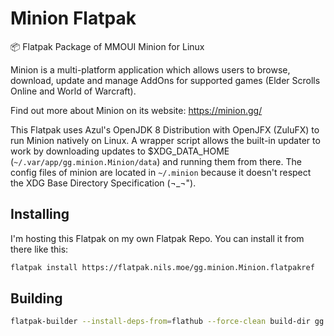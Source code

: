 # Minion Flatpak

📦 Flatpak Package of MMOUI Minion for Linux

Minion is a multi-platform application which allows users to browse, download, update and manage AddOns for supported games (Elder Scrolls Online and World of Warcraft).

Find out more about Minion on its website: <https://minion.gg/>

This Flatpak uses Azul's OpenJDK 8 Distribution with OpenJFX (ZuluFX) to run Minion natively on Linux.
A wrapper script allows the built-in updater to work by downloading updates to $XDG_DATA_HOME (`~/.var/app/gg.minion.Minion/data`) and running them from there.
The config files of minion are located in `~/.minion` because it doesn't respect the XDG Base Directory Specification (¬_¬").

## Installing

I'm hosting this Flatpak on my own Flatpak Repo. You can install it from there like this:

```bash
flatpak install https://flatpak.nils.moe/gg.minion.Minion.flatpakref
```

## Building

```bash
flatpak-builder --install-deps-from=flathub --force-clean build-dir gg.minion.Minion.yml
```

